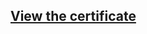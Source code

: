 ## [View the certificate](../03__Certificate__Level/Certificate__01.1__Algorithms__problem__solving__level__01__Using__C++.md)